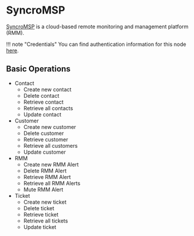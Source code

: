 # SyncroMSP

[SyncroMSP](https://syncromsp.com/) is a cloud-based remote monitoring and management platform (RMM).

!!! note "Credentials"
    You can find authentication information for this node [here](/integrations/builtin/credentials/syncromsp/).


## Basic Operations

* Contact
    * Create new contact
    * Delete contact
    * Retrieve contact
    * Retrieve all contacts
    * Update contact
* Customer
    * Create new customer
    * Delete customer
    * Retrieve customer
    * Retrieve all customers
    * Update customer
* RMM
    * Create new RMM Alert
    * Delete RMM Alert
    * Retrieve RMM Alert
    * Retrieve all RMM Alerts
    * Mute RMM Alert
* Ticket
    * Create new ticket
    * Delete ticket
    * Retrieve ticket
    * Retrieve all tickets
    * Update ticket
